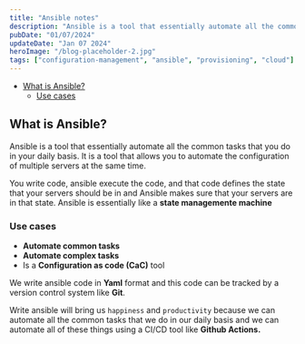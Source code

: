 ```yaml
---
title: "Ansible notes"
description: "Ansible is a tool that essentially automate all the common tasks that you do in your daily basis. It is a tool that allows you to automate the configuration of multiple servers at the same time."
pubDate: "01/07/2024"
updateDate: "Jan 07 2024"
heroImage: "/blog-placeholder-2.jpg"
tags: ["configuration-management", "ansible", "provisioning", "cloud"]
---
```


- [What is Ansible?](#what-is-ansible)
  - [Use cases](#use-cases)

## What is Ansible?

Ansible is a tool that essentially automate all the common tasks that you do in your daily basis. It is a tool that allows you to automate the configuration of multiple servers at the same time.

You write code, ansible execute the code, and that code defines the state that your servers should be in and Ansible makes sure that your servers are in that state. Ansible is essentially like a **state managemente machine**

### Use cases

- **Automate common tasks** 
- **Automate complex tasks**
- Is a **Configuration as code (CaC)** tool

We write ansible code in **Yaml** format and this code can be tracked by a version control system like **Git**. 

Write ansible will bring us `happiness` and `productivity` because we can automate all the common tasks that we do in our daily basis and we can automate all of these things using a CI/CD tool like **Github Actions.**
